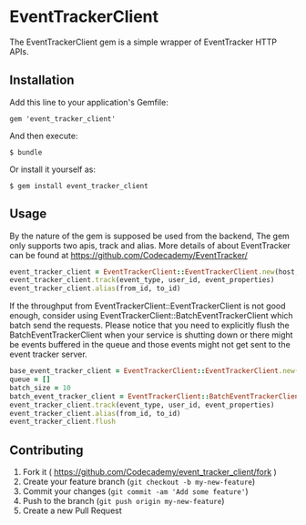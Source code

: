 # EventTrackerClient

The EventTrackerClient gem is a simple wrapper of EventTracker HTTP APIs.

## Installation

Add this line to your application's Gemfile:

    gem 'event_tracker_client'

And then execute:

    $ bundle

Or install it yourself as:

    $ gem install event_tracker_client

## Usage

By the nature of the gem is supposed be used from the backend, The gem only supports two apis, track and alias. More details of about EventTracker can be found at https://github.com/Codecademy/EventTracker/

```ruby
event_tracker_client = EventTrackerClient::EventTrackerClient.new(host, port, EventTrackerClient::Worker.new)
event_tracker_client.track(event_type, user_id, event_properties)
event_tracker_client.alias(from_id, to_id)
```

If the throughput from EventTrackerClient::EventTrackerClient is not good enough, consider using EventTrackerClient::BatchEventTrackerClient which batch send the requests. Please notice that you need to explicitly flush the BatchEventTrackerClient when your service is shutting down or there might be events buffered in the queue and those events might not get sent to the event tracker server.

```ruby
base_event_tracker_client = EventTrackerClient::EventTrackerClient.new(host, port, EventTrackerClient::Worker.new)
queue = []
batch_size = 10
batch_event_tracker_client = EventTrackerClient::BatchEventTrackerClient.new(base_event_tracker_client, queue, batch_size)
event_tracker_client.track(event_type, user_id, event_properties)
event_tracker_client.alias(from_id, to_id)
event_tracker_client.flush
```

## Contributing

1. Fork it ( https://github.com/Codecademy/event_tracker_client/fork )
2. Create your feature branch (`git checkout -b my-new-feature`)
3. Commit your changes (`git commit -am 'Add some feature'`)
4. Push to the branch (`git push origin my-new-feature`)
5. Create a new Pull Request
